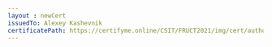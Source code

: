 ```yaml
--- 
layout : newCert 
issuedTo: Alexey Kashevnik 
certificatePath: https://certifyme.online/CSIT/FRUCT2021/img/cert/author/AlexeyKashevnik_3d567.png
--- 
```

